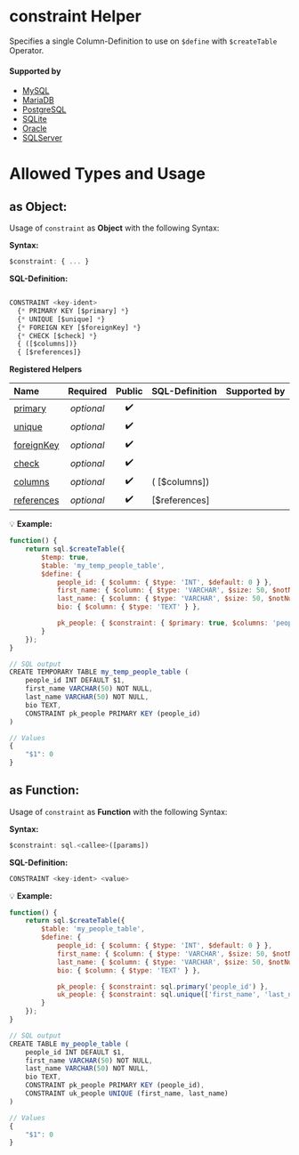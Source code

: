 # constraint Helper
Specifies a single Column-Definition to use on `$define` with `$createTable` Operator.

#### Supported by
- [MySQL](https://dev.mysql.com/doc/refman/5.7/en/constraints.html)
- [MariaDB](https://mariadb.com/kb/en/library/constraint/)
- [PostgreSQL](https://www.postgresql.org/docs/9.5/static/ddl-constraints.html)
- [SQLite](https://sqlite.org/lang_createtable.html#constraints)
- [Oracle](https://docs.oracle.com/cd/B28359_01/server.111/b28286/clauses002.htm#SQLRF52163)
- [SQLServer](https://docs.microsoft.com/en-us/sql/t-sql/statements/alter-table-table-constraint-transact-sql)

# Allowed Types and Usage

## as Object:

Usage of `constraint` as **Object** with the following Syntax:

**Syntax:**

```javascript
$constraint: { ... }
```

**SQL-Definition:**
```javascript

CONSTRAINT <key-ident> 
  {* PRIMARY KEY [$primary] *}
  {* UNIQUE [$unique] *}
  {* FOREIGN KEY [$foreignKey] *}
  {* CHECK [$check] *}
  { ([$columns])}
  { [$references]}

```

**Registered Helpers**

Name|Required|Public|SQL-Definition|Supported by
:---|:------:|:----:|:-------------|:-----------
[primary](../../../helpers/ddl/constraint/primary/)|*optional*|:heavy_check_mark:||
[unique](../../../helpers/ddl/constraint/unique/)|*optional*|:heavy_check_mark:||
[foreignKey](../../../helpers/ddl/constraint/foreignKey/)|*optional*|:heavy_check_mark:||
[check](../../../helpers/ddl/constraint/check/)|*optional*|:heavy_check_mark:||
[columns](../../../helpers/ddl/columns/)|*optional*|:heavy_check_mark:| ( [$columns])|
[references](../../../helpers/ddl/constraint/references/)|*optional*|:heavy_check_mark:|  [$references]|

:bulb: **Example:**
```javascript
function() {
    return sql.$createTable({
        $temp: true,
        $table: 'my_temp_people_table',
        $define: {
            people_id: { $column: { $type: 'INT', $default: 0 } },
            first_name: { $column: { $type: 'VARCHAR', $size: 50, $notNull: true } },
            last_name: { $column: { $type: 'VARCHAR', $size: 50, $notNull: true } },
            bio: { $column: { $type: 'TEXT' } },

            pk_people: { $constraint: { $primary: true, $columns: 'people_id' } }
        }
    });
}

// SQL output
CREATE TEMPORARY TABLE my_temp_people_table (
    people_id INT DEFAULT $1,
    first_name VARCHAR(50) NOT NULL,
    last_name VARCHAR(50) NOT NULL,
    bio TEXT,
    CONSTRAINT pk_people PRIMARY KEY (people_id)
)

// Values
{
    "$1": 0
}
```

## as Function:

Usage of `constraint` as **Function** with the following Syntax:

**Syntax:**

```javascript
$constraint: sql.<callee>([params])
```

**SQL-Definition:**
```javascript
CONSTRAINT <key-ident> <value>
```

:bulb: **Example:**
```javascript
function() {
    return sql.$createTable({
        $table: 'my_people_table',
        $define: {
            people_id: { $column: { $type: 'INT', $default: 0 } },
            first_name: { $column: { $type: 'VARCHAR', $size: 50, $notNull: true } },
            last_name: { $column: { $type: 'VARCHAR', $size: 50, $notNull: true } },
            bio: { $column: { $type: 'TEXT' } },

            pk_people: { $constraint: sql.primary('people_id') },
            uk_people: { $constraint: sql.unique(['first_name', 'last_name']) }
        }
    });
}

// SQL output
CREATE TABLE my_people_table (
    people_id INT DEFAULT $1,
    first_name VARCHAR(50) NOT NULL,
    last_name VARCHAR(50) NOT NULL,
    bio TEXT,
    CONSTRAINT pk_people PRIMARY KEY (people_id),
    CONSTRAINT uk_people UNIQUE (first_name, last_name)
)

// Values
{
    "$1": 0
}
```

